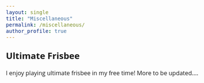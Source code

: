 ```yaml
---
layout: single
title: "Miscellaneous"
permalink: /miscellaneous/
author_profile: true
---
```


<style>
@import url('https://fonts.googleapis.com/css2?family=Open+Sans&display=swap');
</style>
<!-- <body style="font-family: sans-serif; font-size: 9pt;"> -->
<body style="font-family: Open Sans; font-style: light; font-size: 12pt;">


<h2 style="margin-top: 1em;">Ultimate Frisbee</h2>
<p>
I enjoy playing ultimate frisbee in my free time! More to be updated....
</p>

</body>